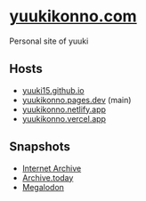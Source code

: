 # [yuukikonno.com](https://yuukikonno.com/)

Personal site of yuuki

## Hosts

* [yuuki15.github.io](https://yuuki15.github.io/)
* [yuukikonno.pages.dev](https://yuukikonno.pages.dev/) (main)
* [yuukikonno.netlify.app](https://yuukikonno.netlify.app/)
* [yuukikonno.vercel.app](https://yuukikonno.vercel.app/)

## Snapshots

* [Internet Archive](https://web.archive.org/web/20240711085404/https://yuukikonno.com/)
* [Archive.today](https://archive.today/2024.07.11-085348/https://yuukikonno.com/)
* [Megalodon](https://megalodon.jp/2024-0711-1753-50/https://yuukikonno.com:443/)
